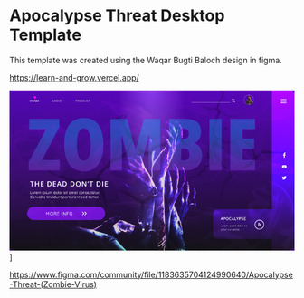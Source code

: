 # Apocalypse Threat Desktop Template

This template was created using the Waqar Bugti Baloch design in figma.

https://learn-and-grow.vercel.app/

![Template](https://github.com/BrandonGrimaldoM/Apocalypse-Threat-Waqar-Bugti-Baloch/blob/master/zombies.png)]

https://www.figma.com/community/file/1183635704124990640/Apocalypse-Threat-(Zombie-Virus)
